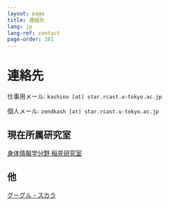 ```yaml
---
layout: page
title: 連絡先
lang: jp
lang-ref: contact
page-order: 101
---
```


# 連絡先

仕事用メール: `kashino [at] star.rcast.u-tokyo.ac.jp`

個人メール: `zendkash [at] star.rcast.u-tokyo.ac.jp`

## 現在所属研究室
[身体情報学分野 稲見研究室](https://star.rcast.u-tokyo.ac.jp)

## 他

[グーグル・スカラ](https://scholar.google.ca/citations?user=_WdA8SEAAAAJ&hl=en)
